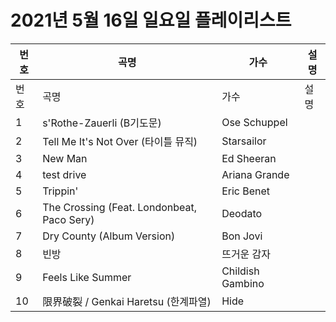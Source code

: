 # 2021년 5월 16일 일요일 플레이리스트

| 번호 | 곡명 | 가수 | 설명 |
|------|------|------|------|
| 번호 | 곡명 | 가수 | 설명 |
| 1 | s'Rothe-Zauerli (B기도문) | Ose Schuppel |  |
| 2 | Tell Me It's Not Over (타이틀 뮤직) | Starsailor |  |
| 3 | New Man | Ed Sheeran |  |
| 4 | test drive | Ariana Grande |  |
| 5 | Trippin' | Eric Benet |  |
| 6 | The Crossing (Feat. Londonbeat, Paco Sery) | Deodato |  |
| 7 | Dry County (Album Version) | Bon Jovi |  |
| 8 | 빈방 | 뜨거운 감자 |  |
| 9 | Feels Like Summer | Childish Gambino |  |
| 10 | 限界破裂 / Genkai Haretsu (한계파열) | Hide |  |
